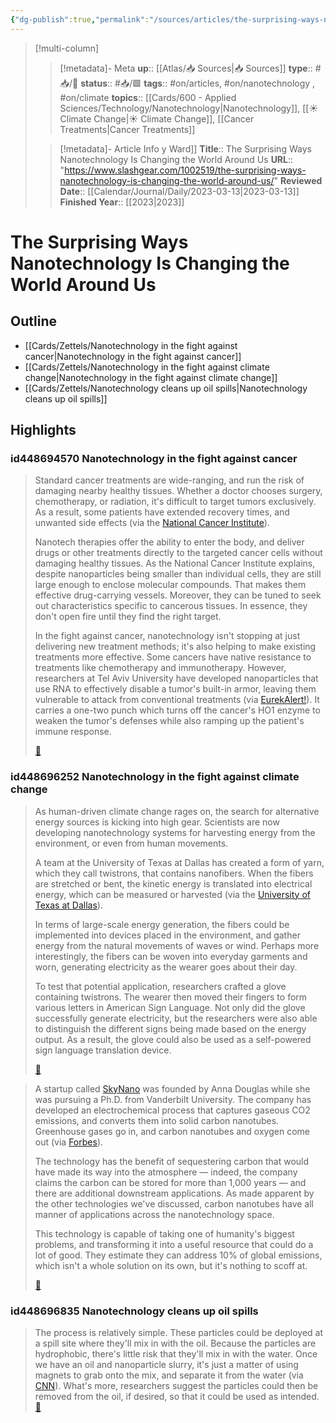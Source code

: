 ```yaml
---
{"dg-publish":true,"permalink":"/sources/articles/the-surprising-ways-nanotechnology-is-changing-the-world-around-us/"}
---
```


> [!multi-column]
>
>> [!metadata]- Meta
>> **up**:: [[Atlas/📥 Sources\|📥 Sources]]
>> **type**:: #📥/📰 
>> **status**:: #📥/🟩 
>> **tags**:: #on/articles, #on/nanotechnology , #on/climate 
>> **topics**:: [[Cards/600 - Applied Sciences/Technology/Nanotechnology\|Nanotechnology]], [[☀️ Climate Change\|☀️ Climate Change]], [[Cancer Treatments\|Cancer Treatments]]
>
>> [!metadata]- Article Info
>> [](Climate%20Change.md)y Ward]]
>> **Title**:: The Surprising Ways Nanotechnology Is Changing the World Around Us
>> **URL**:: "https://www.slashgear.com/1002519/the-surprising-ways-nanotechnology-is-changing-the-world-around-us/"
>> **Reviewed Date**:: [[Calendar/Journal/Daily/2023-03-13\|2023-03-13]]
>> **Finished Year**:: [[2023\|2023]]

# The Surprising Ways Nanotechnology Is Changing the World Around Us
## Outline 
- [[Cards/Zettels/Nanotechnology in the fight against cancer\|Nanotechnology in the fight against cancer]]
- [[Cards/Zettels/Nanotechnology in the fight against climate change\|Nanotechnology in the fight against climate change]]
- [[Cards/Zettels/Nanotechnology cleans up oil spills\|Nanotechnology cleans up oil spills]]

## Highlights





### id448694570 Nanotechnology in the fight against cancer

> Standard cancer treatments are wide-ranging, and run the risk of damaging nearby healthy tissues. Whether a doctor chooses surgery, chemotherapy, or radiation, it's difficult to target tumors exclusively. As a result, some patients have extended recovery times, and unwanted side effects (via the [National Cancer Institute](https://www.cancer.gov/nano/cancer-nanotechnology/treatment)).
> 
> Nanotech therapies offer the ability to enter the body, and deliver drugs or other treatments directly to the targeted cancer cells without damaging healthy tissues. As the National Cancer Institute explains, despite nanoparticles being smaller than individual cells, they are still large enough to enclose molecular compounds. That makes them effective drug-carrying vessels. Moreover, they can be tuned to seek out characteristics specific to cancerous tissues. In essence, they don't open fire until they find the right target.
> 
> In the fight against cancer, nanotechnology isn't stopping at just delivering new treatment methods; it's also helping to make existing treatments more effective. Some cancers have native resistance to treatments like chemotherapy and immunotherapy. However, researchers at Tel Aviv University have developed nanoparticles that use RNA to effectively disable a tumor's built-in armor, leaving them vulnerable to attack from conventional treatments (via [EurekAlert!](https://www.eurekalert.org/news-releases/948591)). It carries a one-two punch which turns off the cancer's HO1 enzyme to weaken the tumor's defenses while also ramping up the patient's immune response. 
> 
> <span class='highlight-link'>[🔗](https://read.readwise.io/read/01gnwpryjfe4xea2tzffsbba2p)</span>


### id448696252 Nanotechnology in the fight against climate change

> As human-driven climate change rages on, the search for alternative energy sources is kicking into high gear. Scientists are now developing nanotechnology systems for harvesting energy from the environment, or even from human movements.
> 
> A team at the University of Texas at Dallas has created a form of yarn, which they call twistrons, that contains nanofibers. When the fibers are stretched or bent, the kinetic energy is translated into electrical energy, which can be measured or harvested (via the [University of Texas at Dallas](https://news.utdallas.edu/science-technology/nanotech-energy-harvesters-2022/)).
> 
> In terms of large-scale energy generation, the fibers could be implemented into devices placed in the environment, and gather energy from the natural movements of waves or wind. Perhaps more interestingly, the fibers can be woven into everyday garments and worn, generating electricity as the wearer goes about their day.
> 
> To test that potential application, researchers crafted a glove containing twistrons. The wearer then moved their fingers to form various letters in American Sign Language. Not only did the glove successfully generate electricity, but the researchers were also able to distinguish the different signs being made based on the energy output. As a result, the glove could also be used as a self-powered sign language translation device. 
> 
> <span class='highlight-link'>[🔗](https://read.readwise.io/read/01gnwq2yrhec84hxna6a3xkfqz)</span>

> A startup called [SkyNano](https://www.skynanotechnologies.com/) was founded by Anna Douglas while she was pursuing a Ph.D. from Vanderbilt University. The company has developed an electrochemical process that captures gaseous CO2 emissions, and converts them into solid carbon nanotubes. Greenhouse gases go in, and carbon nanotubes and oxygen come out (via [Forbes](https://www.forbes.com/sites/ianpalmer/2022/08/17/skynano-startup-to-convert-co2-into-solid-carbon-part-1technology-and-funding/?sh=7c3d690853ea)).
> 
> The technology has the benefit of sequestering carbon that would have made its way into the atmosphere — indeed, the company claims the carbon can be stored for more than 1,000 years — and there are additional downstream applications. As made apparent by the other technologies we've discussed, carbon nanotubes have all manner of applications across the nanotechnology space.
> 
> This technology is capable of taking one of humanity's biggest problems, and transforming it into a useful resource that could do a lot of good. They estimate they can address 10% of global emissions, which isn't a whole solution on its own, but it's nothing to scoff at. 
> 
> <span class='highlight-link'>[🔗](https://read.readwise.io/read/01gnwqap9bc44e8jaejzt83e72)</span>


### id448696835 Nanotechnology cleans up oil spills

> The process is relatively simple. These particles could be deployed at a spill site where they'll mix in with the oil. Because the particles are hydrophobic, there's little risk that they'll mix in with the water. Once we have an oil and nanoparticle slurry, it's just a matter of using magnets to grab onto the mix, and separate it from the water (via [CNN](https://www.cnn.com/2012/09/21/tech/oil-spill-magnets)). What's more, researchers suggest the particles could then be removed from the oil, if desired, so that it could be used as intended. <span class='highlight-link'>[🔗](https://read.readwise.io/read/01gnwq6q97xdqzebzjt7t86506)</span>




